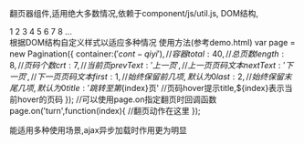 翻页器组件,适用绝大多数情况,依赖于component/js/util.js,
DOM结构,
	<div class="m-page">
		<a class="idx prev disable"></a>
		<a class="idx">1</a>
		<!-- <span>...</span> -->
		<a class="idx active">2</a>
		<a class="idx">3</a>
		<a class="idx">4</a>
		<a class="idx">5</a>
		<a class="idx">6</a>
		<a class="idx">7</a>
		<a class="idx">8</a>
		<span>...</span>
		<a href="" class="idx next"></a>
	</div>
	根据DOM结构自定义样式以适应多种情况
使用方法(参考demo.html)
	var page = new Pagination({
		container:$('cont-qiyi'),//容器
		total:40,//总页数
		length:8,//页码个数
		crt:7,//当前页
		prevText:'上一页',//上一页页码文本
		nextText:'下一页',//下一页页码文本
		first:1,//始终保留前几项,默认为0
		last:2,//始终保留末尾几项,默认为0
		title:'跳转至第${index}页' 
			//页码hover提示title,${index}表示当前hover的页码
	});
	//可以使用page.on指定翻页时回调函数
	page.on('turn',function(index){
		//翻页动作在这里
	});

能适用多种使用场景,ajax异步加载时作用更为明显